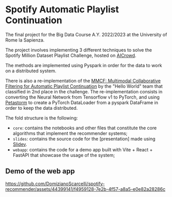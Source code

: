 # Spotify Automatic Playlist Continuation

The final project for the Big Data Course A.Y. 2022/2023 at the University of Rome la Sapienza.

The project involves implementing 3 different techniques to solve the Spotify Million Dataset Playlist Challenge, hosted on [AICrowd](https://www.aicrowd.com/challenges/spotify-million-playlist-dataset-challenge).

The methods are implemented using Pyspark in order for the data to work on a distributed system.

There is also a re-implementation of the [MMCF: Multimodal Collaborative Filtering for Automatic Playlist Continuation](https://github.com/hojinYang/spotify_recSys_challenge_2018) by the "Hello World" team that classified in 2nd place in the challenge. The re-implementation consists in converting the Neural Network from Tensorflow v1 to PyTorch, and using [Petastorm](https://github.com/uber/petastorm) to create a PyTorch DataLoader from a pyspark DataFrame in order to keep the data distributed.

The fold structure is the following:

-   `core`: contains the notebooks and other files that constitute the core algorithms that implement the recommender systems;
-   `slides`: contains the source code for the [presentation] made using [Slidev](https://github.com/slidevjs/slidev).
-   `webapp`: contains the code for a demo app built with Vite + React + FastAPI that showcase the usage of the system;

## Demo of the web app

https://github.com/DomizianoScarcelli/spotify-recommender/assets/44399141/f4959128-7e2b-4f57-a8a5-e0e82a28286c



